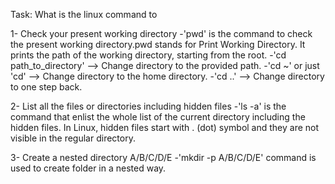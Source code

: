 Task: What is the linux command to

1- Check your present working directory
	-'pwd' is the command to check the present working directory.pwd stands for Print Working Directory. It prints the path of the working directory, starting from the root.
	-'cd path_to_directory' --> Change directory to the provided path.
	-'cd ~'  or just 'cd'   --> Change directory to the home directory.
	-'cd ..' 		   --> Change directory to one step back.

2- List all the files or directories including hidden files
	-'ls -a' is the command that enlist the whole list of the current directory including the hidden files.
 	In Linux, hidden files start with . (dot) symbol and they are not visible in the regular directory.
  
3- Create a nested directory A/B/C/D/E
 	-'mkdir -p A/B/C/D/E' command is used to create folder in a nested way. 

